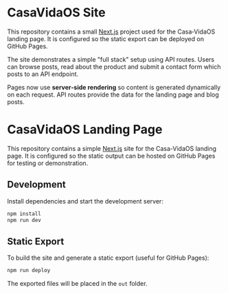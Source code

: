 # CasaVidaOS Site

This repository contains a small [Next.js](https://nextjs.org/) project used for the Casa‑VidaOS landing page. It is configured so the static export can be deployed on GitHub Pages.

The site demonstrates a simple "full stack" setup using API routes. Users can browse posts, read about the product and submit a contact form which posts to an API endpoint.

Pages now use **server‑side rendering** so content is generated dynamically on each request. API routes provide the data for the landing page and blog posts.
# CasaVidaOS Landing Page

This repository contains a simple [Next.js](https://nextjs.org/) site for the Casa-VidaOS landing page. It is configured so the static output can be hosted on GitHub Pages for testing or demonstration.

## Development

Install dependencies and start the development server:

```bash
npm install
npm run dev
```

## Static Export

To build the site and generate a static export (useful for GitHub Pages):

```bash
npm run deploy
```

The exported files will be placed in the `out` folder.

